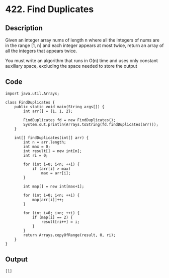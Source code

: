 # 422. Find Duplicates

## Description

Given an integer array nums of length n where all the integers of nums are in the range [1, n] and each integer appears at most twice, return an array of all the integers that appears twice.

You must write an algorithm that runs in O(n) time and uses only constant auxiliary space, excluding the space needed to store the output


## Code

```
import java.util.Arrays;

class FindDuplicates {
    public static void main(String args[]) {
        int arr[] = {1, 1, 2};

        FindDuplicates fd = new FindDuplicates();
        System.out.println(Arrays.toString(fd.findDuplicates(arr)));
    }

    int[] findDuplicates(int[] arr) {
        int n = arr.length;
        int max = 0;
        int result[] = new int[n];
        int ri = 0;

        for (int i=0; i<n; ++i) {
            if (arr[i] > max) 
                max = arr[i];
        }

        int map[] = new int[max+1];

        for (int i=0; i<n; ++i) {
            map[arr[i]]++;
        }
        
        for (int i=0; i<n; ++i) {
            if (map[i] == 2) {
                result[ri++] = i;
            }
        }
        return Arrays.copyOfRange(result, 0, ri);
    }
}
```


## Output

```
[1]
```
